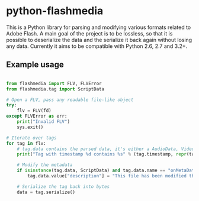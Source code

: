 python-flashmedia
==========
This is a Python library for parsing and modifying various formats related to Adobe Flash.
A main goal of the project is to be lossless, so that it is possible to deserialize the data and the serialize it back again without losing any data.
Currently it aims to be compatible with Python 2.6, 2.7 and 3.2+.


Example usage
-------------

```python

from flashmedia import FLV, FLVError
from flashmedia.tag import ScriptData

# Open a FLV, pass any readable file-like object
try:
    flv = FLV(fd)
except FLVError as err:
    print("Invalid FLV")
    sys.exit()

# Iterate over tags
for tag in flv:
    # tag.data contains the parsed data, it's either a AudioData, VideoData or ScriptData object
    print("Tag with timestamp %d contains %s" % (tag.timestamp, repr(tag.data)))

    # Modify the metadata
    if isinstance(tag.data, ScriptData) and tag.data.name == "onMetaData":
        tag.data.value["description"] = "This file has been modified through python!"

    # Serialize the tag back into bytes
    data = tag.serialize()

```
